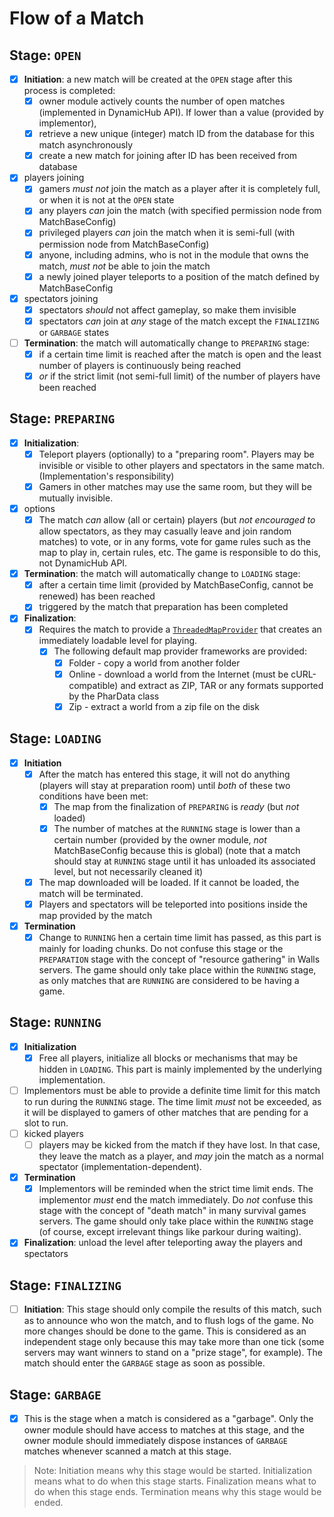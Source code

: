 Flow of a Match
===


## Stage: `OPEN`
- [x] **Initiation**: a new match will be created at the `OPEN` stage after this process is completed:
    - [x] owner module actively counts the number of open matches (implemented in DynamicHub API). If lower than a value (provided by implementor),
    - [x] retrieve a new unique (integer) match ID from the database for this match asynchronously
    - [x] create a new match for joining after ID has been received from database
- [x] players joining
    - [x] gamers _must not_ join the match as a player after it is completely full, or when it is not at the `OPEN` state
    - [x] any players _can_ join the match (with specified permission node from MatchBaseConfig)
    - [x] privileged players _can_ join the match when it is semi-full (with permission node from MatchBaseConfig)
    - [x] anyone, including admins, who is not in the module that owns the match, _must not_ be able to join the match
    - [x] a newly joined player teleports to a position of the match defined by MatchBaseConfig
- [x] spectators joining
    - [x] spectators _should_ not affect gameplay, so make them invisible
    - [x] spectators _can_ join at _any_ stage of the match except the `FINALIZING` or `GARBAGE` states
- [ ] **Termination**: the match will automatically change to `PREPARING` stage:
    - [x] if a certain time limit is reached after the match is open and the least number of players is continuously being reached
    - [x] _or_ if the strict limit (not semi-full limit) of the number of players have been reached
    
## Stage: `PREPARING`
- [x] **Initialization**:
    - [x] Teleport players (optionally) to a "preparing room". Players may be invisible or visible to other players and spectators in the same match. (Implementation's responsibility)
    - [x] Gamers in other matches may use the same room, but they will be mutually invisible.
- [x] options
    - [x] The match _can_ allow (all or certain) players (but _not encouraged to_ allow spectators, as they may casually leave and join random matches) to vote, or in any forms, vote for game rules such as the map to play in, certain rules, etc. The game is responsible to do this, not DynamicHub API.
- [x] **Termination**: the match will automatically change to `LOADING` stage:
    - [x] after a certain time limit (provided by MatchBaseConfig, cannot be renewed) has been reached
    - [x] triggered by the match that preparation has been completed
- [x] **Finalization**:
    - [x] Requires the match to provide a [`ThreadedMapProvider`](src/DynamicHub/Module/Match/MapProvider/ThreadedMapProvider.php) that creates an immediately loadable level for playing.
        - [x] The following default map provider frameworks are provided:
            - [x] Folder - copy a world from another folder
            - [x] Online - download a world from the Internet (must be cURL-compatible) and extract as ZIP, TAR or any formats supported by the PharData class
            - [x] Zip - extract a world from a zip file on the disk

## Stage: `LOADING`
- [x] **Initiation**
    - [x] After the match has entered this stage, it will not do anything (players will stay at preparation room) until _both_ of these two conditions have been met:
        - [x] The map from the finalization of `PREPARING` is _ready_ (but _not_ loaded)
        - [x] The number of matches at the `RUNNING` stage is lower than a certain number (provided by the owner module, _not_ MatchBaseConfig because this is global) (note that a match should stay at `RUNNING` stage until it has unloaded its associated level, but not necessarily cleaned it)
    - [x] The map downloaded will be loaded. If it cannot be loaded, the match will be terminated.
    - [x] Players and spectators will be teleported into positions inside the map provided by the match
- [x] **Termination**
    - [x] Change to `RUNNING` hen a certain time limit has passed, as this part is mainly for loading chunks. Do not confuse this stage or the `PREPARATION` stage with the concept of "resource gathering" in Walls servers. The game should only take place within the `RUNNING` stage, as only matches that are `RUNNING` are considered to be having a game.

## Stage: `RUNNING`
- [x] **Initialization**
    - [x] Free all players, initialize all blocks or mechanisms that may be hidden in `LOADING`. This part is mainly implemented by the underlying implementation.
- [ ] Implementors must be able to provide a definite time limit for this match to run during the `RUNNING` stage. The time limit _must_ not be exceeded, as it will be displayed to gamers of other matches that are pending for a slot to run.
- [ ] kicked players
    - [ ] players may be kicked from the match if they have lost. In that case, they leave the match as a player, and _may_ join the match as a normal spectator (implementation-dependent).
- [x] **Termination**
    - [x] Implementors will be reminded when the strict time limit ends. The implementor _must_ end the match immediately. Do _not_ confuse this stage with the concept of "death match" in many survival games servers. The game should only take place within the `RUNNING` stage (of course, except irrelevant things like parkour during waiting).
- [x] **Finalization**: unload the level after teleporting away the players and spectators

## Stage: `FINALIZING`
- [ ] **Initiation**: This stage should only compile the results of this match, such as to announce who won the match, and to flush logs of the game. No more changes should be done to the game. This is considered as an independent stage only because this may take more than one tick (some servers may want winners to stand on a "prize stage", for example). The match should enter the `GARBAGE` stage as soon as possible.

## Stage: `GARBAGE`
- [x] This is the stage when a match is considered as a "garbage". Only the owner module should have access to matches at this stage, and the owner module should immediately dispose instances of `GARBAGE` matches whenever scanned a match at this stage.

> Note: Initiation means why this stage would be started. Initialization means what to do when this stage starts. Finalization means what to do when this stage ends. Termination means why this stage would be ended.
